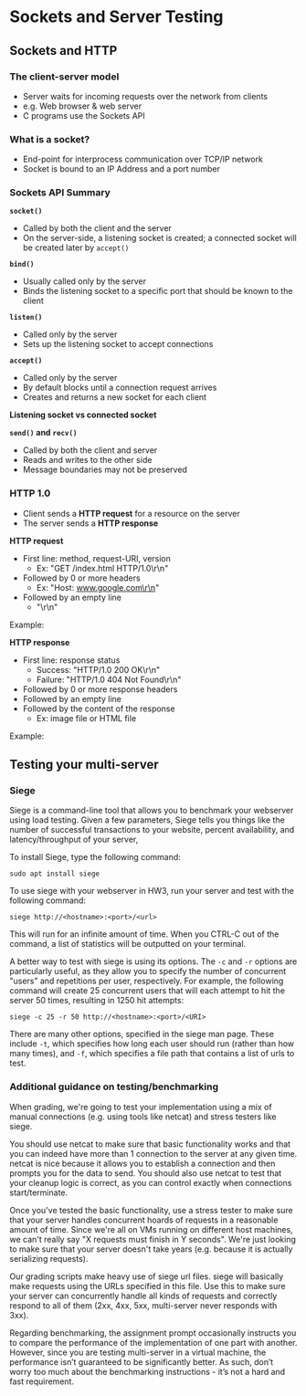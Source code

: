 Sockets and Server Testing
===========================
Sockets and HTTP
---------------------------
### The client-server model
- Server waits for incoming requests over the network from clients
- e.g. Web browser & web server
- C programs use the Sockets API

### What is a socket?

- End-point for interprocess communication over TCP/IP network
- Socket is bound to an IP Address and a port number

### Sockets API Summary
**`socket()`**
- Called by both the client and the server
- On the server-side, a listening socket is created; a connected socket will be created later by `accept()`

**`bind()`**
- Usually called only by the server
- Binds the listening socket to a specific port that should be known to the client

**`listen()`**
- Called only by the server
- Sets up the listening socket to accept connections

**`accept()`**
- Called only by the server
- By default blocks until a connection request arrives
- Creates and returns a new socket for each client

**Listening socket vs connected socket**

**`send()` and `recv()`**
- Called by both the client and server
- Reads and writes to the other side
- Message boundaries may not be preserved

### HTTP 1.0
- Client sends a **HTTP request** for a resource on the server
- The server sends a **HTTP response**

**HTTP request**
- First line: method, request-URI, version
    - Ex: "GET /index.html HTTP/1.0\r\n"
- Followed by 0 or more headers
    - Ex: "Host: www.google.com\r\n"
- Followed by an empty line
    - "\r\n"

Example:

**HTTP response**
- First line: response status
    - Success: "HTTP/1.0 200 OK\r\n"
    - Failure: "HTTP/1.0 404 Not Found\r\n"
- Followed by 0 or more response headers
- Followed by an empty line
- Followed by the content of the response
    - Ex: image file or HTML file

Example:

Testing your multi-server
---------------------------
### Siege
Siege is a command-line tool that allows you to benchmark your webserver using load testing. Given a few parameters, Siege tells you things like the number of successful transactions to your website, percent availability, and latency/throughput of your server, 

To install Siege, type the following command:

```sudo apt install siege```

To use siege with your webserver in HW3, run your server and test with the following command:

```siege http://<hostname>:<port>/<url>```

This will run for an infinite amount of time. When you CTRL-C out of the command, a list of statistics will be outputted on your terminal.

A better way to test with siege is using its options. The `-c` and `-r` options are particularly useful, as they allow you to specify the number of concurrent "users" and repetitions per user, respectively. For example, the following command will create 25 concurrent users that will each attempt to hit the server 50 times, resulting in 1250 hit attempts:

`siege -c 25 -r 50 http://<hostname>:<port>/<URI>`

There are many other options, specified in the siege man page. These include `-t`, which specifies how long each user should run (rather than how many times), and `-f`, which specifies a file path that contains a list of urls to test. 

### Additional guidance on testing/benchmarking

When grading, we're going to test your implementation using a mix of manual connections (e.g. using tools like netcat) and stress testers like siege.

You should use netcat to make sure that basic functionality works and that you can indeed have more than 1 connection to the server at any given time. netcat is nice because it allows you to establish a connection and then prompts you for the data to send. You should also use netcat to test that your cleanup logic is correct, as you can control exactly when connections start/terminate.

Once you've tested the basic functionality, use a stress tester to make sure that your server handles concurrent hoards of requests in a reasonable amount of time. Since we're all on VMs running on different host machines, we can't really say "X requests must finish in Y seconds". We're just looking to make sure that your server doesn't take years (e.g. because it is actually serializing requests).

Our grading scripts make heavy use of siege url files. siege will basically make requests using the URLs specified in this file. Use this to make sure your server can concurrently handle all kinds of requests and correctly respond to all of them (2xx, 4xx, 5xx, multi-server never responds with 3xx).

Regarding benchmarking, the assignment prompt occasionally instructs you to compare the performance of the implementation of one part with another. However, since you are testing multi-server in a virtual machine, the performance isn’t guaranteed to be significantly better. As such, don’t worry too much about the benchmarking instructions - it’s not a hard and fast requirement.
